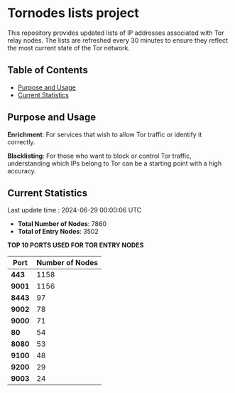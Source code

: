 # Tornodes lists project

This repository provides updated lists of IP addresses associated with Tor relay nodes. The lists are refreshed every 30 minutes to ensure they reflect the most current state of the Tor network.

## Table of Contents

- [Purpose and Usage](#purpose-and-usage)
- [Current Statistics](#current-statistics)


## Purpose and Usage

**Enrichment**: For services that wish to allow Tor traffic or identify it correctly.

**Blacklisting**: For those who want to block or control Tor traffic, understanding which IPs belong to Tor can be a starting point with a high accuracy.

## Current Statistics

Last update time : 2024-06-29 00:00:06 UTC

- **Total Number of Nodes**: 7860
- **Total of Entry Nodes**: 3502

**TOP 10 PORTS USED FOR TOR ENTRY NODES**

| **Port** | **Number of Nodes** |
|------|-----------------|
| **443**   | 1158  |
| **9001**   | 1156  |
| **8443**   | 97  |
| **9002**   | 78  |
| **9000**   | 71  |
| **80**   | 54  |
| **8080**   | 53  |
| **9100**   | 48  |
| **9200**   | 29  |
| **9003**   | 24  |

